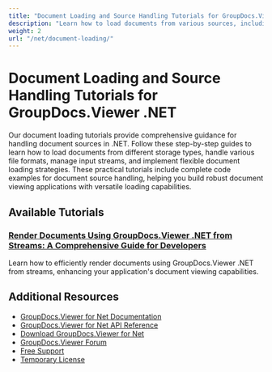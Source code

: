 ```yaml
---
title: "Document Loading and Source Handling Tutorials for GroupDocs.Viewer .NET"
description: "Learn how to load documents from various sources, including local files, streams, URLs, and cloud storage with GroupDocs.Viewer for .NET."
weight: 2
url: "/net/document-loading/"
---
```


# Document Loading and Source Handling Tutorials for GroupDocs.Viewer .NET

Our document loading tutorials provide comprehensive guidance for handling document sources in .NET. Follow these step-by-step guides to learn how to load documents from different storage types, handle various file formats, manage input streams, and implement flexible document loading strategies. These practical tutorials include complete code examples for document source handling, helping you build robust document viewing applications with versatile loading capabilities.

## Available Tutorials

### [Render Documents Using GroupDocs.Viewer .NET from Streams&#58; A Comprehensive Guide for Developers](./render-documents-groupdocs-viewer-net-streams/)
Learn how to efficiently render documents using GroupDocs.Viewer .NET from streams, enhancing your application's document viewing capabilities.

## Additional Resources

- [GroupDocs.Viewer for Net Documentation](https://docs.groupdocs.com/groupdocs.viewer/net/)
- [GroupDocs.Viewer for Net API Reference](https://reference.groupdocs.com/groupdocs.viewer/net/)
- [Download GroupDocs.Viewer for Net](https://releases.groupdocs.com/groupdocs.viewer/net/)
- [GroupDocs.Viewer Forum](https://forum.groupdocs.com/c/groupdocs.viewer)
- [Free Support](https://forum.groupdocs.com/)
- [Temporary License](https://purchase.groupdocs.com/temporary-license/)
